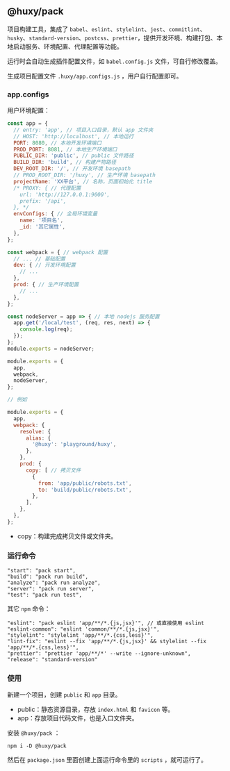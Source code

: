 ## @huxy/pack

项目构建工具，集成了 `babel`、`eslint`、`stylelint`、`jest`、`commitlint`、`husky`、`standard-version`、`postcss`、`prettier`，提供开发环境、构建打包、本地启动服务、环境配置、代理配置等功能。

运行时会自动生成插件配置文件，如 `babel.config.js` 文件，可自行修改覆盖。

生成项目配置文件 `.huxy/app.configs.js` ，用户自行配置即可。

### app.configs

用户环境配置：

```javascript
const app = {
  // entry: 'app', // 项目入口目录，默认 app 文件夹
  // HOST: 'http://localhost', // 本地运行
  PORT: 8080, // 本地开发环境端口
  PROD_PORT: 8081, // 本地生产环境端口
  PUBLIC_DIR: 'public', // public 文件路径
  BUILD_DIR: 'build', // 构建产物路径
  DEV_ROOT_DIR: '/', // 开发环境 basepath
  // PROD_ROOT_DIR: '/huxy', // 生产环境 basepath
  projectName: 'XX平台', // 名称，页面初始化 title
  /* PROXY: { // 代理配置
    url: 'http://127.0.0.1:9000',
    prefix: '/api',
  }, */
  envConfigs: { // 全局环境变量
    name: '项目名',
    _id: '其它属性',
  },
};

const webpack = { // webpack 配置
  // ... // 基础配置
  dev: { // 开发环境配置
    // ...
  },
  prod: { // 生产环境配置
    // ...
  },
};

const nodeServer = app => { // 本地 nodejs 服务配置
  app.get('/local/test', (req, res, next) => {
    console.log(req);
  });
};
module.exports = nodeServer;

module.exports = {
  app,
  webpack,
  nodeServer,
};

// 例如

module.exports = {
  app,
  webpack: {
    resolve: {
      alias: {
        '@huxy': 'playground/huxy',
      },
    },
    prod: {
      copy: [ // 拷贝文件
        {
          from: 'app/public/robots.txt',
          to: 'build/public/robots.txt',
        },
      ],
    },
  },
};
```

- copy：构建完成拷贝文件或文件夹。

### 运行命令

```
"start": "pack start",
"build": "pack run build",
"analyze": "pack run analyze",
"server": "pack run server",
"test": "pack run test",
```

其它 `npm` 命令：

```
"eslint": "pack eslint 'app/**/*.{js,jsx}'", // 或直接使用 eslint
"eslint-common": "eslint 'common/**/*.{js,jsx}'",
"stylelint": "stylelint 'app/**/*.{css,less}'",
"lint-fix": "eslint --fix 'app/**/*.{js,jsx}' && stylelint --fix 'app/**/*.{css,less}'",
"prettier": "prettier 'app/**/*' --write --ignore-unknown",
"release": "standard-version"
```

### 使用

新建一个项目，创建 `public` 和 `app` 目录。

- public：静态资源目录，存放 `index.html` 和 `favicon` 等。
- app：存放项目代码文件，也是入口文件夹。

安装 `@huxy/pack` ：

```
npm i -D @huxy/pack
```

然后在 `package.json` 里面创建上面运行命令里的 `scripts` ，就可运行了。